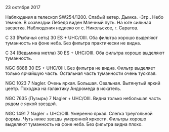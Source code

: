 23 октября 2017

Наблюдения в телескоп SW254/1200. Слабый ветер. Дымка. -3гр.. Небо тёмное. В созвездии Лебедя виден Млечный путь. На юге сильная засветка. Наблюдения недлеко от с. Никольское, г. Саратов.

С 33 (Рыбачья сеть)
30 ES + UHC/OIII. Оба фильтра хорошо выделяют туманность на фоне неба. Без фильтра практически не видна.

С 34 (Ведьмина метла)
30 ES + UHC/OIII. Оба фильтра хорошо выделяют туманность.

NGC 6888
30 ES + UHC/OIII. Без фильтра не видна. Фильтр выделяет только ярчайшую часть. Остальная часть туманности очень тусклая.

NGC 1023
7 Nagler. Очень яркая. Большая. Овальная. Вытянутый яркий цеетр. Походжа на галактику Андромеда в искатель.

NGC 7635 (Пузырь)
7 Nagler + UHC/OIII. Видна только небольшая часть рядом с яркой звездой.

NGC 1491
7 Nagler + UHC/OIII. Умеренно яркая. Слегка треугольной формы. Чуть ниже звезды умеренной яркости. Фильтры хорошо выделяют туманность на фоне неба. Без фильтра видна плохо.

